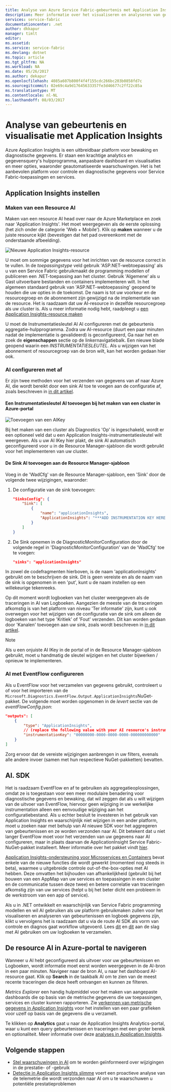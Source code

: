 ```yaml
---
title: Analyse van Azure Service Fabric-gebeurtenis met Application Insights | Microsoft Docs
description: Meer informatie over het visualiseren en analyseren van gebeurtenissen met Application Insights voor controle en diagnostische gegevens van Azure Service Fabric-clusters.
services: service-fabric
documentationcenter: .net
author: dkkapur
manager: timlt
editor: 
ms.assetid: 
ms.service: service-fabric
ms.devlang: dotnet
ms.topic: article
ms.tgt_pltfrm: NA
ms.workload: NA
ms.date: 05/26/2017
ms.author: dekapur
ms.openlocfilehash: 4085a607b800f4f4f155cdc266bc203b0858fd7c
ms.sourcegitcommit: 02e69c4a9d17645633357fe3d46677c2ff22c85a
ms.translationtype: MT
ms.contentlocale: nl-NL
ms.lasthandoff: 08/03/2017
---
```

# <a name="event-analysis-and-visualization-with-application-insights"></a>Analyse van gebeurtenis en visualisatie met Application Insights

Azure Application Insights is een uitbreidbaar platform voor bewaking en diagnostische gegevens. Er staan een krachtige analytics en gegevensquery's hulpprogramma, aanpasbare dashboard en visualisaties en meer opties, waaronder geautomatiseerde waarschuwingen. Het is het aanbevolen platform voor controle en diagnostische gegevens voor Service Fabric-toepassingen en services.

## <a name="setting-up-application-insights"></a>Application Insights instellen

### <a name="creating-an-ai-resource"></a>Maken van een Resource AI

Maken van een resource AI head over naar de Azure Marketplace en zoek naar 'Application Insights'. Het moet weergegeven als de eerste oplossing (het zich onder de categorie 'Web + Mobile'). Klik op **maken** wanneer u de juiste resource kijkt (bevestigen dat het pad overeenkomt met de onderstaande afbeelding).

![Nieuwe Application Insights-resource](media/service-fabric-diagnostics-event-analysis-appinsights/create-new-ai-resource.png)

U moet om sommige gegevens voor het inrichten van de resource correct in te vullen. In de *toepassingstype* veld gebruik 'ASP.NET-webtoepassing' als u van een Service Fabric gebruikmaakt de programming modellen of publiceren een .NET-toepassing aan het cluster. Gebruik 'Algemene' als u Gast uitvoerbare bestanden en containers implementeren wilt. In het algemeen standaard gebruik van 'ASP.NET-webtoepassing' geopend te houden die uw opties in de toekomst. De naam is tot uw voorkeur en de resourcegroep en de abonnement zijn gewijzigd na de implementatie van de resource. Het is raadzaam dat uw AI-resource in dezelfde resourcegroep als uw cluster is. Als u meer informatie nodig hebt, raadpleegt u [een Application Insights-resource maken](../application-insights/app-insights-create-new-resource.md)

U moet de Instrumentatiesleutel AI AI configureren met de gebeurtenis aggregatie-hulpprogramma. Zodra uw AI-resource (duurt een paar minuten nadat de implementatie is gevalideerd) is geconfigureerd, Ga naar het en zoek de **eigenschappen** sectie op de linkernavigatiebalk. Een nieuwe blade geopend waarin een *INSTRUMENTATIESLEUTEL*. Als u wijzigen van het abonnement of resourcegroep van de bron wilt, kan het worden gedaan hier ook.

### <a name="configuring-ai-with-wad"></a>AI configureren met af

Er zijn twee methoden voor het verzenden van gegevens van af naar Azure AI, die wordt bereikt door een sink AI toe te voegen aan de configuratie af, zoals beschreven in [in dit artikel](../monitoring-and-diagnostics/azure-diagnostics-configure-application-insights.md).

#### <a name="add-an-ai-instrumentation-key-when-creating-a-cluster-in-azure-portal"></a>Een Instrumentatiesleutel AI toevoegen bij het maken van een cluster in Azure-portal

![Toevoegen van een AIKey](media/service-fabric-diagnostics-event-analysis-appinsights/azure-enable-diagnostics.png)

Bij het maken van een cluster als Diagnostics 'Op' is ingeschakeld, wordt er een optioneel veld dat u een Application Insights-instrumentatiesleutel wilt weergeven. Als u uw AI IKey hier plakt, de sink AI automatisch geconfigureerd voor u in de Resource Manager-sjabloon die wordt gebruikt voor het implementeren van uw cluster.

#### <a name="add-the-ai-sink-to-the-resource-manager-template"></a>De Sink AI toevoegen aan de Resource Manager-sjabloon

Voeg in de 'WadCfg' van de Resource Manager-sjabloon, een 'Sink' door de volgende twee wijzigingen, waaronder:

1. De configuratie van de sink toevoegen:

    ```json
    "SinksConfig": {
        "Sink": [
            {
                "name": "applicationInsights",
                "ApplicationInsights": "***ADD INSTRUMENTATION KEY HERE***"
            }
        ]
    }

    ```

2. De Sink opnemen in de DiagnosticMonitorConfiguration door de volgende regel in 'DiagnosticMonitorConfiguration' van de 'WadCfg' toe te voegen:

    ```json
    "sinks": "applicationInsights"
    ```

In zowel de codefragmenten hierboven, is de naam 'applicationInsights' gebruikt om te beschrijven de sink. Dit is geen vereiste en als de naam van de sink is opgenomen in een 'put', kunt u de naam instellen op een willekeurige tekenreeks.

Op dit moment wordt logboeken van het cluster weergegeven als de traceringen in AI van Logboeken. Aangezien de meeste van de traceringen afkomstig is van het platform van niveau 'Ter informatie' zijn, kunt u ook overwegen voor het wijzigen van de configuratie van de sink om alleen de logboeken van het type 'Kritiek' of 'Fout' verzenden. Dit kan worden gedaan door 'Kanalen' toevoegen aan uw sink, zoals wordt beschreven in [in dit artikel](../monitoring-and-diagnostics/azure-diagnostics-configure-application-insights.md).

>[!NOTE]
>Als u een onjuiste AI IKey in de portal of in de Resource Manager-sjabloon gebruikt, moet u handmatig de sleutel wijzigen en het cluster bijwerken / opnieuw te implementeren. 

### <a name="configuring-ai-with-eventflow"></a>AI met EventFlow configureren

Als u EventFlow voor het verzamelen van gegevens gebruikt, controleert u of voor het importeren van de `Microsoft.Diagnostics.EventFlow.Output.ApplicationInsights`NuGet-pakket. De volgende moet worden opgenomen in de *levert* sectie van de *eventFlowConfig.json*:

```json
"outputs": [
    {
        "type": "ApplicationInsights",
        // (replace the following value with your AI resource's instrumentation key)
        "instrumentationKey": "00000000-0000-0000-0000-000000000000"
    }
]
```

Zorg ervoor dat de vereiste wijzigingen aanbrengen in uw filters, evenals alle andere invoer (samen met hun respectieve NuGet-pakketten) bevatten.

## <a name="aisdk"></a>AI. SDK

Het is raadzaam EventFlow en af te gebruiken als aggregatieoplossingen, omdat ze is toegestaan voor een meer modulaire benadering voor diagnostische gegevens en bewaking, dat wil zeggen dat als u wilt wijzigen van de uitvoer van EventFlow, hiervoor geen wijziging in uw werkelijke instrumentation alleen een eenvoudige wijziging aan het configuratiebestand. Als u echter besluit te investeren in het gebruik van Application Insights en waarschijnlijk niet wijzigen in een ander platform, moet u zoeken naar met behulp van AI nieuwe SDK voor het aggregeren van gebeurtenissen en ze worden verzonden naar AI. Dit betekent dat u niet langer EventFlow moet voor het verzenden van uw gegevens naar AI configureren, maar in plaats daarvan de ApplicationInsight Service Fabric-NuGet-pakket installeert. Meer informatie over het pakket vindt [hier](https://github.com/Microsoft/ApplicationInsights-ServiceFabric).

[Application Insights-ondersteuning voor Microservices en Containers](https://azure.microsoft.com/app-insights-microservices/) bevat enkele van de nieuwe functies die wordt gewerkt (momenteel nog steeds in beta), waarmee u uitgebreide controle out-of-the-box-opties met AI hebben. Deze omvatten het bijhouden van afhankelijkheid (gebruikt bij het bouwen van een AppMap van uw services en toepassingen in een cluster en de communicatie tussen deze twee) en betere correlatie van traceringen afkomstig zijn van uw services (helpt u bij het beter dicht een probleem in de werkstroom van een app of service).

Als u in .NET ontwikkelt en waarschijnlijk van Service Fabric programming modellen en wil AI gebruiken als uw platform gebruikmaken zullen voor het visualiseren en analyseren van gebeurtenissen en logboek gegevens zijn, klikt u vervolgens het is raadzaam dat u via de route AI SDK als vorm van controle en diagnos gaat workflow uitgevoerd. Lees [dit](../application-insights/app-insights-asp-net-more.md) en [dit](../application-insights/app-insights-asp-net-trace-logs.md) aan de slag met AI gebruiken om uw logboeken te verzamelen.

## <a name="navigating-the-ai-resource-in-azure-portal"></a>De resource AI in Azure-portal te navigeren

Wanneer u AI hebt geconfigureerd als uitvoer voor uw gebeurtenissen en Logboeken, wordt informatie moet eerst worden weergegeven in de AI-bron in een paar minuten. Navigeer naar de bron AI, u naar het dashboard AI-resource gaat. Klik op **Search** in de taakbalk AI om te zien van de meest recente traceringen die deze heeft ontvangen en kunnen ze filteren.

*Metrics Explorer* een handig hulpmiddel voor het maken van aangepaste dashboards die op basis van de metrische gegevens die uw toepassingen, services en cluster kunnen rapporteren. Zie [verkennen van metrische gegevens in Application Insights](../application-insights/app-insights-metrics-explorer.md) voor het instellen van een paar grafieken voor uzelf op basis van de gegevens die u verzamelt.

Te klikken op **Analytics** gaat u naar de Application Insights Analytics-portal, waar u kunt een query gebeurtenissen en traceringen met een groter bereik en optionaliteit. Meer informatie over deze [analyses in Application Insights](../application-insights/app-insights-analytics.md).

## <a name="next-steps"></a>Volgende stappen

* [Stel waarschuwingen in AI](../application-insights/app-insights-alerts.md) om te worden geïnformeerd over wijzigingen in de prestatie- of -gebruik
* [Detectie in Application Insights slimme](../application-insights/app-insights-proactive-diagnostics.md) voert een proactieve analyse van de telemetrie die wordt verzonden naar AI om u te waarschuwen u potentiële prestatieproblemen